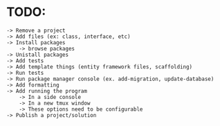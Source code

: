 # TODO:
	-> Remove a project
	-> Add files (ex: class, interface, etc)
	-> Install packages
		-> browse packages
	-> Unistall packages
    -> Add tests
	-> Add template things (entity framework files, scaffolding)
	-> Run tests
	-> Run package manager console (ex. add-migration, update-database)
	-> Add formatting
    -> Add running the program
        -> In a side console
        -> In a new tmux window
        -> These options need to be configurable
    -> Publish a project/solution
